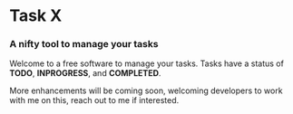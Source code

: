 # Task X

### A nifty tool to manage your tasks

Welcome to a free software to manage your tasks. Tasks have a status of **TODO**, **INPROGRESS**, and **COMPLETED**.

More enhancements will be coming soon, welcoming developers to work with me on this, reach out to me if interested.
